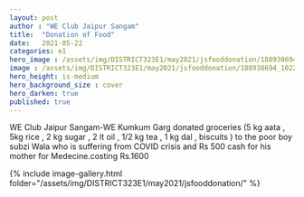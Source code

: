 ```yaml
---
layout: post
author : "WE Club Jaipur Sangam"
title:  "Donation of Food"
date:   2021-05-22
categories: e1
hero_image : /assets/img/DISTRICT323E1/may2021/jsfooddonation/188938694_10226113018002826_8200801517146677553_n.jpg
image : /assets/img/DISTRICT323E1/may2021/jsfooddonation/188938694_10226113018002826_8200801517146677553_n.jpg
hero_height: is-medium
hero_background_size : cover
hero_darken: true
published: true
---
```


WE Club Jaipur Sangam-WE Kumkum Garg donated groceries (5 kg aata , 5kg rice , 2 kg sugar , 2 lt oil , 1/2 kg tea , 1 kg dal , biscuits ) to the poor boy subzi Wala who is suffering from COVID crisis and Rs 500 cash for his mother for Medecine.costing Rs.1600 


{% include image-gallery.html folder="/assets/img/DISTRICT323E1/may2021/jsfooddonation/" %}